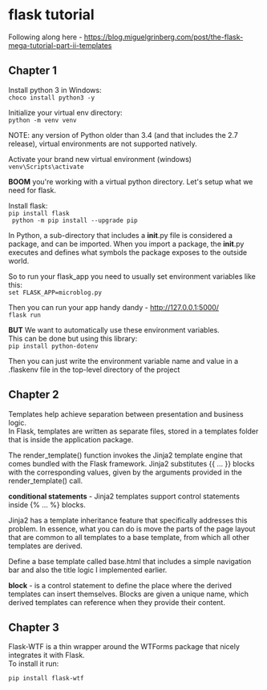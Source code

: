 # flask tutorial

Following along here - https://blog.miguelgrinberg.com/post/the-flask-mega-tutorial-part-ii-templates

## Chapter 1

Install python 3 in Windows:  
`choco install python3 -y`  

Initialize your virtual env directory:  
`python -m venv venv`  

NOTE: any version of Python older than 3.4 (and that includes the 2.7 release), virtual environments are not supported natively.  

Activate your brand new virtual environment (windows)  
`venv\Scripts\activate`  

**BOOM** you're working with a virtual python directory.
Let's setup what we need for flask.  

Install flask:  
`pip install flask`  
` python -m pip install --upgrade pip`

In Python, a sub-directory that includes a __init__.py file is considered a package, and can be imported. When you import a package, the __init__.py executes and defines what symbols the package exposes to the outside world.  

So to run your flask_app you need to usually set environment variables like this:  
`set FLASK_APP=microblog.py`  

Then you can run your app handy dandy - http://127.0.0.1:5000/  
`flask run`  

**BUT** We want to automatically use these environment variables.  
This can be done but using this library:  
`pip install python-dotenv`  

Then you can just write the environment variable name and value in a .flaskenv file in the top-level directory of the project

## Chapter 2

Templates help achieve separation between presentation and business logic.  
In Flask, templates are written as separate files, stored in a templates folder that is inside the application package.

The render_template() function invokes the Jinja2 template engine that comes bundled with the Flask framework. Jinja2 substitutes {{ ... }} blocks with the corresponding values, given by the arguments provided in the render_template() call.

__conditional statements__ - Jinja2 templates support control statements inside {% ... %} blocks.

Jinja2 has a template inheritance feature that specifically addresses this problem. In essence, what you can do is move the parts of the page layout that are common to all templates to a base template, from which all other templates are derived.

Define a base template called base.html that includes a simple navigation bar and also the title logic I implemented earlier.  

__block__ - is a control statement to define the place where the derived templates can insert themselves. Blocks are given a unique name, which derived templates can reference when they provide their content.

## Chapter 3

Flask-WTF is a thin wrapper around the WTForms package that nicely integrates it with Flask.  
To install it run:

`pip install flask-wtf`